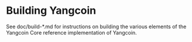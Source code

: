 Building Yangcoin
================

See doc/build-*.md for instructions on building the various
elements of the Yangcoin Core reference implementation of Yangcoin.
